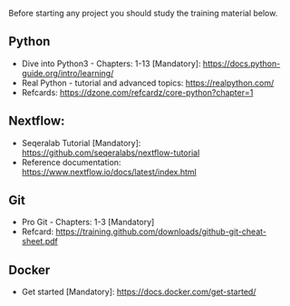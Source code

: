 Before starting any project you should study the training material below.

## Python

- Dive into Python3 - Chapters: 1-13 [Mandatory]: https://docs.python-guide.org/intro/learning/ 
- Real Python - tutorial and advanced topics: https://realpython.com/
- Refcards: https://dzone.com/refcardz/core-python?chapter=1

## Nextflow:

- Seqeralab Tutorial [Mandatory]: https://github.com/seqeralabs/nextflow-tutorial
- Reference documentation: https://www.nextflow.io/docs/latest/index.html

## Git

- Pro Git - Chapters: 1-3 [Mandatory]
- Refcard: https://training.github.com/downloads/github-git-cheat-sheet.pdf

## Docker

- Get started [Mandatory]: https://docs.docker.com/get-started/